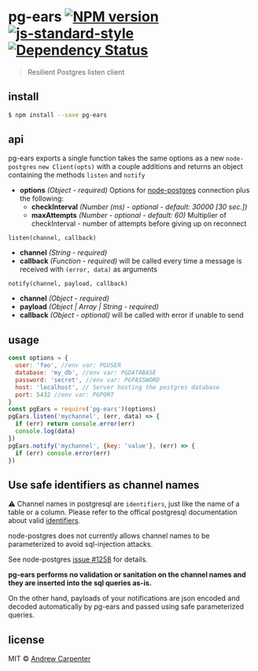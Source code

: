 # pg-ears [![NPM version](https://badge.fury.io/js/pg-ears.svg)](https://npmjs.org/package/pg-ears)   [![js-standard-style](https://img.shields.io/badge/code%20style-standard-brightgreen.svg?style=flat)](https://github.com/feross/standard)   [![Dependency Status](https://dependencyci.com/github/doesdev/pg-ears/badge)](https://dependencyci.com/github/doesdev/pg-ears)

> Resilient Postgres listen client

## install

```sh
$ npm install --save pg-ears
```

## api

pg-ears exports a single function takes the same options as a new `node-postgres` `new Client(opts)` with a couple additions and returns an object containing the methods `listen` and `notify`

- **options** *(Object - required)* Options for [node-postgres](https://github.com/brianc/node-postgres) connection plus the following:
  - **checkInterval** *(Number (ms) - optional - default: 30000 [30 sec.])*
  - **maxAttempts** *(Number - optional - default: 60)* Multiplier of checkInterval - number of attempts before giving up on reconnect

`listen(channel, callback)`
- **channel** *(String - required)*
- **callback** *(Function - required)* will be called every time a message is received with `(error, data)` as arguments

`notify(channel, payload, callback)`
- **channel** *(Object - required)*
- **payload** *(Object | Array | String - required)*
- **callback** *(Object - optional)* will be called with error if unable to send

## usage

```js
const options = {
  user: 'foo', //env var: PGUSER
  database: 'my_db', //env var: PGDATABASE
  password: 'secret', //env var: PGPASSWORD
  host: 'localhost', // Server hosting the postgres database
  port: 5432 //env var: PGPORT
}
const pgEars = require('pg-ears')(options)
pgEars.listen('mychannel', (err, data) => {
  if (err) return console.error(err)
  console.log(data)
})
pgEars.notify('mychannel', {key: 'value'}, (err) => {
  if (err) console.error(err)
})
```

## Use safe identifiers as channel names

:warning: Channel names in postgresql are `identifiers`, just like the name of a table or a column.
Please refer to the offical postgresql documentation about valid [identifiers](https://www.postgresql.org/docs/current/static/sql-syntax-lexical.html#SQL-SYNTAX-IDENTIFIERS).

node-postgres does not currently allows channel names to be parameterized to avoid sql-injection attacks.

See node-postgres [issue #1258](https://github.com/brianc/node-postgres/issues/1258) for details.

**pg-ears performs no validation or sanitation on the channel names and they are inserted into the sql queries as-is.**

On the other hand, payloads of your notifications are json encoded and decoded automatically by pg-ears and passed using safe parameterized queries.


## license

MIT © [Andrew Carpenter](https://github.com/doesdev)
